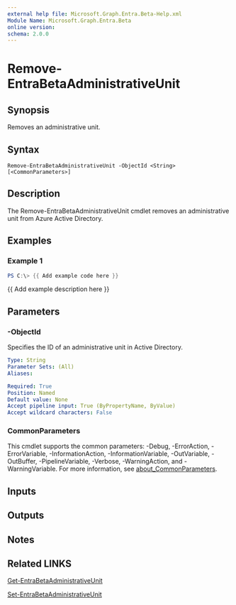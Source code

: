 ```yaml
---
external help file: Microsoft.Graph.Entra.Beta-Help.xml
Module Name: Microsoft.Graph.Entra.Beta
online version:
schema: 2.0.0
---
```


# Remove-EntraBetaAdministrativeUnit

## Synopsis
Removes an administrative unit.

## Syntax

```
Remove-EntraBetaAdministrativeUnit -ObjectId <String> [<CommonParameters>]
```

## Description
The Remove-EntraBetaAdministrativeUnit cmdlet removes an administrative unit from Azure Active Directory.

## Examples

### Example 1
```powershell
PS C:\> {{ Add example code here }}
```

{{ Add example description here }}

## Parameters


### -ObjectId
Specifies the ID of an administrative unit in Active Directory.

```yaml
Type: String
Parameter Sets: (All)
Aliases:

Required: True
Position: Named
Default value: None
Accept pipeline input: True (ByPropertyName, ByValue)
Accept wildcard characters: False
```

### CommonParameters
This cmdlet supports the common parameters: -Debug, -ErrorAction, -ErrorVariable, -InformationAction, -InformationVariable, -OutVariable, -OutBuffer, -PipelineVariable, -Verbose, -WarningAction, and -WarningVariable. For more information, see [about_CommonParameters](https://go.microsoft.com/fwlink/?LinkID=113216).

## Inputs

## Outputs

## Notes

## Related LINKS

[Get-EntraBetaAdministrativeUnit]()

[Set-EntraBetaAdministrativeUnit]()

